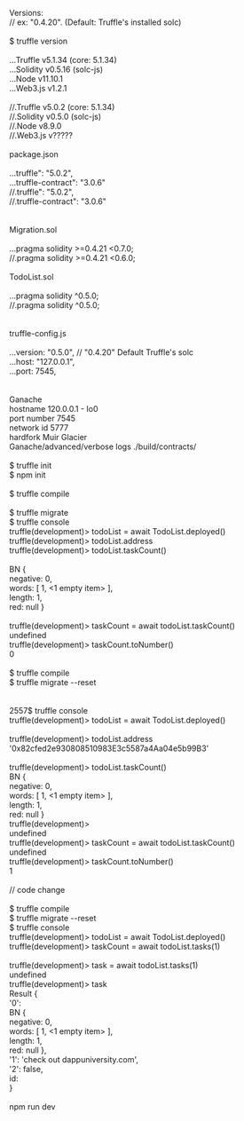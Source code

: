 Versions:<br />
// ex:  "0.4.20". (Default: Truffle's installed solc)<br />
<br />
$ truffle version<br />
<br />
...Truffle v5.1.34 (core: 5.1.34)<br />
...Solidity v0.5.16 (solc-js)<br />
...Node v11.10.1<br />
...Web3.js v1.2.1<br />
<br />
//.Truffle v5.0.2 (core: 5.1.34)<br />
//.Solidity v0.5.0 (solc-js)<br />
//.Node v8.9.0<br />
//.Web3.js v?????<br />
<br />
package.json<br />
<br />
...truffle": "5.0.2",<br />
...truffle-contract": "3.0.6"<br />
//.truffle": "5.0.2",<br />
//.truffle-contract": "3.0.6"<br />
<br />
<br />
Migration.sol<br />
<br />
...pragma solidity >=0.4.21 <0.7.0;<br />
//.pragma solidity >=0.4.21 <0.6.0;<br />
<br />
TodoList.sol<br />
<br />
...pragma solidity ^0.5.0;<br />
//.pragma solidity ^0.5.0;<br />
<br />
<br />
truffle-config.js<br />
<br />
...version: "0.5.0", // "0.4.20" Default Truffle's solc<br />
...host: "127.0.0.1",<br />
...port: 7545,<br />
<br />
<br />
Ganache<br />
hostname 120.0.0.1 - Io0<br />
port number 7545<br />
network id 5777<br />
hardfork Muir Glacier<br />
Ganache/advanced/verbose logs ./build/contracts/<br />
<br />
$ truffle init<br />
$ npm init<br />
<br />
$ truffle compile<br />
<br />
$ truffle migrate<br />
$ truffle console<br />
truffle(development)> todoList = await TodoList.deployed()<br />
truffle(development)> todoList.address<br />
truffle(development)> todoList.taskCount()<br />
<br />
BN {<br />
  negative: 0,<br />
  words: [ 1, <1 empty item> ],<br />
  length: 1,<br />
  red: null }<br />
<br />
truffle(development)> taskCount = await todoList.taskCount()<br />
undefined<br />
truffle(development)> taskCount.toNumber()<br />
0<br />
<br />
$ truffle compile<br />
$ truffle migrate --reset<br />
<br />
<br />
2557$ truffle console<br />
truffle(development)> todoList = await TodoList.deployed()<br />
<br />
truffle(development)> todoList.address<br />
'0x82cfed2e930808510983E3c5587a4Aa04e5b99B3'<br />
<br />
truffle(development)> todoList.taskCount()<br />
BN {<br />
  negative: 0,<br />
  words: [ 1, <1 empty item> ],<br />
  length: 1,<br />
  red: null }<br />
truffle(development)><br />
undefined<br />
truffle(development)> taskCount = await todoList.taskCount()<br />
undefined<br />
truffle(development)> taskCount.toNumber()<br />
1<br />
<br />
// code change<br />
<br />
$ truffle compile<br />
$ truffle migrate --reset<br />
$ truffle console<br />
truffle(development)> todoList = await TodoList.deployed()<br />
truffle(development)> taskCount = await todoList.tasks(1)<br />
<br />
truffle(development)> task = await todoList.tasks(1)<br />
undefined<br />
truffle(development)> task<br />
Result {<br />
  '0':<br />
   BN {<br />
     negative: 0,<br />
     words: [ 1, <1 empty item> ],<br />
     length: 1,<br />
     red: null },<br />
  '1': 'check out dappuniversity.com',<br />
  '2': false,<br />
  id:<br />
}<br />
<br />
npm run dev<br />
<br />

